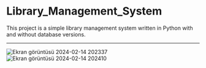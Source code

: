 # Library_Management_System
This project is a simple library management system written in Python with and without database versions.
____________

![Ekran görüntüsü 2024-02-14 202337](https://github.com/Melisa-Karatas/Library_Management_System/assets/145010761/1026c843-09e9-458b-9810-2d643e166d59)
![Ekran görüntüsü 2024-02-14 202410](https://github.com/Melisa-Karatas/Library_Management_System/assets/145010761/8888c036-d43a-40d0-bab4-68cbde1e1f1d)
